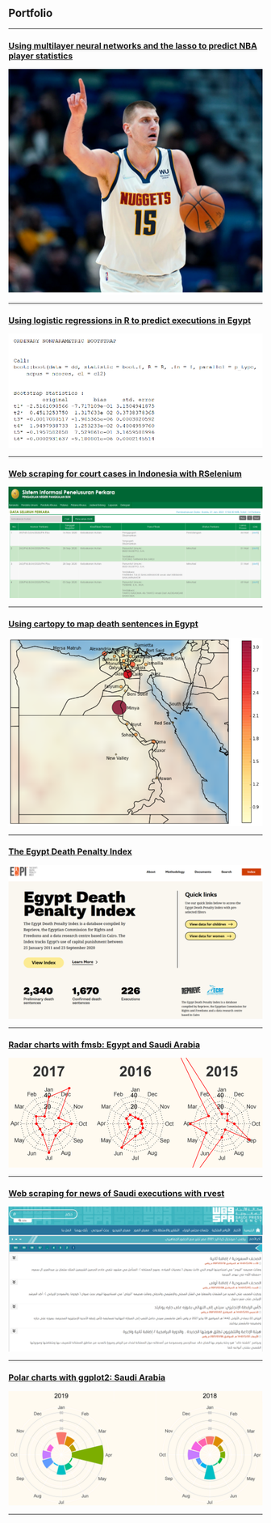## Portfolio
---

### [Using multilayer neural networks and the lasso to predict NBA player statistics](/nba-predictions)
<img src="images/jokic.png?raw=true"/>

---

### [Using logistic regressions in R to predict executions in Egypt](/logistic-egypt)
<img src="images/bootstrap_screenshot.png?raw=true"/>

---

### [Web scraping for court cases in Indonesia with RSelenium](/indonesia_scraper)
<img src="images/indon_search_screenshot.png?raw=true"/>

---

### [Using cartopy to map death sentences in Egypt](/egypt-cartopy)
<img src="images/egypt-prelim-map.png?raw=true"/>

---

### [The Egypt Death Penalty Index](/EDPI)
<img src="images/new-EDPI-screenshot.png?raw=true"/>

---

### [Radar charts with fmsb: Egypt and Saudi Arabia](/radar-charts-egypt-ksa)
<img src="images/egypt-radar-screengrab.png?raw=true"/>

---

### [Web scraping for news of Saudi executions with rvest](/ksa_scraper)
<img src="images/SPA-screenshot.png?raw=true"/>

---

### [Polar charts with ggplot2: Saudi Arabia](/ksa_polar)
<img src="images/ksa-polar-screenshot.png?raw=true"/>

---
